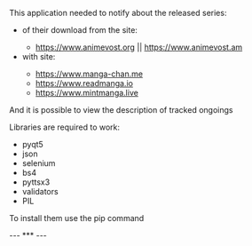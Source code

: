 This application needed to notify about the released series:
  - <anime> of their download from the site:
	- https://www.animevost.org || https://www.animevost.am
  - <manga> with site:
	- https://www.manga-chan.me
    - https://www.readmanga.io
    - https://www.mintmanga.live

And it is possible to view the description of tracked ongoings

Libraries are required to work:
  - pyqt5
  - json
  - selenium
  - bs4
  - pyttsx3
  - validators
  - PIL


To install them use the pip command

--- *** ---

